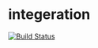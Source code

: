 # integeration
[![Build Status](https://travis-ci.org/JacobEricksonLiving/integration-demo.svg?branch=master)](https://travis-ci.org/JacobEricksonLiving/integration-demo)
